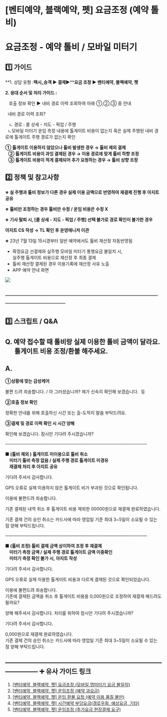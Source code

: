 # [벤티예약, 블랙예약, 펫] 요금조정 (예약 톨비)

**요금조정 - 예약 톨비 / 모바일 미터기**
==========================

**1️⃣ 가이드**
-----------

**1. 상담 유형 :****택시\_승객 ▶ 결제****▶****요금 조정 ▶ 벤티예약, 블랙예약, 펫**

**2. 응대 순서 및 처리 가이드 :**

   호출 정보 확인 **▶** 내비 경로 이력 조회하여 아래 ①,②,③ 중 안내 

  내비 경로 이력 조회?

   ㄴ 경로 : 콜 상세 - 지도 - 픽업 / 주행   
  ㄴ모바일 미터기 운임 측정 내용에 톨게이트 비용이 없는지 혹은 실제 주행된 내비 경로에 톨게이트 주행 경로가 없는지 확인

**① 톨게이트 이용하지 않았으나 톨비 발생한 경우 → 톨비 제외 결제  
   ② 톨게이트 비용이 과잉 결제된 경우 → 이용 경로에 맞게 톨비 하향 조정  
   ③ 톨게이트 비용이 적게 결제되어 추가 요청하는 경우 → 톨비 상향 조정**

**2️⃣ 정책 및 참고사항**
-----------------

**※ 실 주행과 톨비 정보가 다른 경우 실제 이용 금액으로 반영하여 재결제 진행 후 아지트 공유**

**※ 톨비만 조정하는 경우 톨비만 수정 / 운임 비용은 수정 X**

**※ 기사 탈퇴 시, [콜 상세 - 지도 - 픽업 / 주행] 선택 불가로 경로 확인이 불가한 경우**

**아지트 CS 작성 → TL 확인 후 운영매니저 이관**

**※** 23년 7월 13일 15시경부터 일반 예약에서도 톨비 재산정 자동반영됨

* 확정요금 선결제와 실주행 모바일 미터기 통행요금 불일치 시,   
  실주행 톨게이트 비용으로 재산정 후 최종 결제
* 톨비 재산정 결제된 경우 이용기록에 재산정 사유 노출
* APP 예약 안내 화면

![](https://kakaomobilitysupport.zendesk.com/hc/article_attachments/30083167303193)

**──────────────────────────────────────────────**
--------------------------------------------------

**3️⃣ 스크립트 / Q&A**
------------------

**Q.** **예약 접수할 때 톨비랑 실제 이용한 톨비 금액이 달라요.       톨게이트 비용 조정/환불 해주세요.**
--------------------------------------------------------------------

**A.**
------

**①상황에 맞는 감성케어**

불편 드려 죄송합니다. / 아 그러셨습니까? 제가 신속히 확인해 보겠습니다.  등

**②호출 정보 확인**

정확한 안내를 위해 호출하신 시간 또는 출-도착지 말씀 부탁드려요.

**③결제 및 경로 이력 확인 시 시간 양해**

확인해 보겠습니다. 잠시만 기다려 주시겠습니까?

──────────────────────────────────────────────

**■ (톨비 제외 ) 톨게이트 미이용으로 톨비 취소   
    미터기 톨비 측정 없음 / 실제 주행 경로 톨게이트 미경유  
    재결제 처리 후 아지트 공유**

기다려 주셔서 감사합니다.

GPS 오류로 실제 이용하지 않은 톨게이트 비가 부과된 것으로 확인됩니다.

이용에 불편드려 죄송합니다.

기존 결제된 내역 취소 후 톨게이트 비용 제외한 00000원으로 재결제 완료하였습니다.

기존 결제 건의 승인 취소는 카드사에 따라 영업일 기준 최대 3~5일이 소요될 수 있는 점 양해 부탁드립니다.

──────────────────────────────────────────────

**■ (톨비 조정) 톨비 결제 금액 상이하여 조정 후 재결제   
    미터기 측정 금액 / 실제 주행 경로 톨게이트 금액 이중확인  
    미터기 측정 확인 불가 시, 아지트 작성**

기다려 주셔서 감사합니다.

GPS 오류로 실제 이용한 톨게이트 비용과 다르게 결제된 것으로 확인되었습니다.

이용에 불편드려 죄송합니다.   
기존에 결제된 금액을 취소 후 톨게이트 비용을 0,000원으로 조정하여 재결제 해드려도 될까요?

양해 해주셔서 감사합니다. 처리를 위하여 잠시만 기다려 주시겠습니까?

기다려 주셔서 감사합니다.

0,000원으로 재결제 완료하였습니다.  
기존 결제 건의 승인 취소는 카드사에 따라 영업일 기준 최대 3~5일이 소요될 수 있는 점 양해 부탁드립니다.

**―****―****―****―****―****―****―****―****―****―****―****―****―****―****―****―****―****―****―****―****―****―****―****―****―****―****―****―****―** **➕ 유사 가이드 링크**
-----------------------------------------------------------------------------------------------------------------------------------------------------------------

1. [[벤티예약, 블랙예약, 펫] 요금조정 (모바일 앱미터기 요금 불일치)](https://kakaomobilitysupport.zendesk.com/hc/ko/articles/29841779657241--%EB%B2%A4%ED%8B%B0%EC%98%88%EC%95%BD-%EB%B8%94%EB%9E%99%EC%98%88%EC%95%BD-%ED%8E%AB-%EC%9A%94%EA%B8%88%EC%A1%B0%EC%A0%95-%EB%AA%A8%EB%B0%94%EC%9D%BC-%EC%95%B1%EB%AF%B8%ED%84%B0%EA%B8%B0-%EC%9A%94%EA%B8%88-%EB%B6%88%EC%9D%BC%EC%B9%98)
2. [[벤티예약, 블랙예약, 펫] 운임조정 (예약 과요금)](https://kakaomobilitysupport.zendesk.com/hc/ko/articles/29474413426201--%EB%B2%A4%ED%8B%B0%EC%98%88%EC%95%BD-%EB%B8%94%EB%9E%99%EC%98%88%EC%95%BD-%ED%8E%AB-%EC%9A%B4%EC%9E%84%EC%A1%B0%EC%A0%95-%EC%98%88%EC%95%BD-%EA%B3%BC%EC%9A%94%EA%B8%88)
3. [[벤티예약, 블랙예약, 펫] 운임 환불 요청 (예약 이용 품질 불만)](https://kakaomobilitysupport.zendesk.com/hc/ko/articles/29837671197081--%EB%B2%A4%ED%8B%B0%EC%98%88%EC%95%BD-%EB%B8%94%EB%9E%99%EC%98%88%EC%95%BD-%ED%8E%AB-%EC%9A%B4%EC%9E%84-%ED%99%98%EB%B6%88-%EC%9A%94%EC%B2%AD-%EC%98%88%EC%95%BD-%EC%9D%B4%EC%9A%A9-%ED%92%88%EC%A7%88-%EB%B6%88%EB%A7%8C)
4. [[벤티예약, 블랙예약, 펫] 시간예약 부당요금(경로우회, 예상요금, 기타)](https://kakaomobilitysupport.zendesk.com/hc/ko/articles/29607627762201--%EB%B2%A4%ED%8B%B0%EC%98%88%EC%95%BD-%EB%B8%94%EB%9E%99%EC%98%88%EC%95%BD-%ED%8E%AB-%EC%8B%9C%EA%B0%84%EC%98%88%EC%95%BD-%EB%B6%80%EB%8B%B9%EC%9A%94%EA%B8%88-%EA%B2%BD%EB%A1%9C%EC%9A%B0%ED%9A%8C-%EC%98%88%EC%83%81%EC%9A%94%EA%B8%88-%EA%B8%B0%ED%83%80)
5. [[벤티예약, 블랙예약, 펫] 운임조정 (추가요금 현장결제 요구)](https://kakaomobilitysupport.zendesk.com/hc/ko/articles/29737550680729--%EB%B2%A4%ED%8B%B0%EC%98%88%EC%95%BD-%EB%B8%94%EB%9E%99%EC%98%88%EC%95%BD-%ED%8E%AB-%EC%9A%B4%EC%9E%84%EC%A1%B0%EC%A0%95-%EC%B6%94%EA%B0%80%EC%9A%94%EA%B8%88-%ED%98%84%EC%9E%A5%EA%B2%B0%EC%A0%9C-%EC%9A%94%EA%B5%AC)